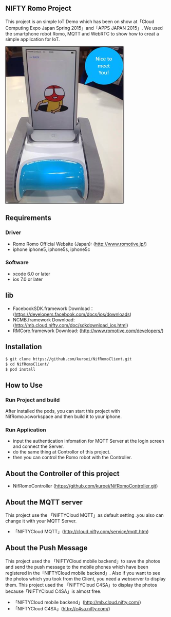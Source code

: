 NIFTY Romo Project
------------------------------------------------------------

This project is an simple IoT Demo which has been on show at「Cloud Computing Expo Japan Spring 2015」and「APPS JAPAN 2015」.
We used the smartphone robot Romo, MQTT and WebRTC to show how to creat a simple application for IoT.

![img](https://raw.githubusercontent.com/kuroei/NifRomoClient/master/index.jpg)

## Requirements

### Driver

* Romo 
Romo Official Website (Japan): (http://www.romotive.jp/)
* iphone
iphone5, iphone5s, iphone5c 

### Software

* xcode 6.0 or later
* ios 7.0 or later

## lib

* FacebookSDK.framework 
Download：(https://developers.facebook.com/docs/ios/downloads)
* NCMB.framework
Download: (http://mb.cloud.nifty.com/doc/sdkdownload_ios.html)
* RMCore.framework
Download: (http://www.romotive.com/developers/)

## Installation

```
$ git clone https://github.com/kuroei/NifRomoClient.git
$ cd NifRomoClient/
$ pod install
```
## How to Use

### Run Project and build

After installed the pods, you can start this  project with  NifRomo.xcworkspace and then build it to your iphone.

### Run Application

* input the authentication infomation for MQTT Server at the login screen and connect the Server.
* do the same thing at Controllor of this project.
* then you can control the Romo robot with the Controller.

## About the Controller of this project

* NifRomoController (https://github.com/kuroei/NifRomoController.git)

## About the MQTT server

This project use the 「NIFTYCloud MQTT」as default setting .you also can change it with your MQTT Server.

* 「NIFTYCloud MQTT」(http://cloud.nifty.com/service/mqtt.htm)

## About the Push Message

This project used the 「NIFTYCloud mobile backend」to save the photos and send the push message to the mobile phones which have been registered in the「NIFTYCloud mobile backend」.
Also if you want to see the photos which you took from the Client, you need a webserver to display them.
This project used the 「NIFTYCloud C4SA」to display the photos because「NIFTYCloud C4SA」is almost free.

* 「NIFTYCloud mobile backend」(http://mb.cloud.nifty.com/)
* 「NIFTYCloud C4SA」(http://c4sa.nifty.com/)
